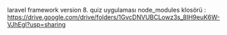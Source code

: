 laravel framework version 8. quiz uygulaması
node_modules klosörü : https://drive.google.com/drive/folders/1GvcDNVUBCLowz3s_8IH9euK6W-VJhEgl?usp=sharing
